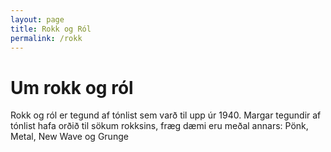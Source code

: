 ```yaml
---
layout: page
title: Rokk og Ról
permalink: /rokk
---
```

# Um rokk og ról

Rokk og ról er tegund af tónlist sem varð til upp úr 1940. Margar tegundir af tónlist hafa orðið til sökum rokksins, fræg dæmi eru meðal annars: Pönk, Metal, New Wave og Grunge